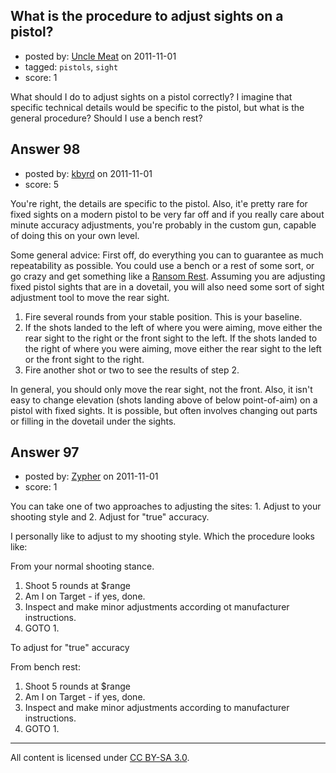 ## What is the procedure to adjust sights on a pistol?

- posted by: [Uncle Meat](https://stackexchange.com/users/-1/49-uncle-meat) on 2011-11-01
- tagged: `pistols`, `sight`
- score: 1

What should I do to adjust sights on a pistol correctly? I imagine that specific technical details would be specific to the pistol, but what is the general procedure? Should I use a bench rest? 




## Answer 98

- posted by: [kbyrd](https://stackexchange.com/users/-1/37-kbyrd) on 2011-11-01
- score: 5

<p>You're right, the details are specific to the pistol. Also, it'e pretty rare for fixed sights on a modern pistol to be very far off and if you really care about minute accuracy adjustments, you're probably in the custom gun, capable of doing this on your own level. </p>

<p>Some general advice:
First off, do everything you can to guarantee as much repeatability as possible. You could use a bench or a rest of some sort, or go crazy and get something like a <a href="http://www.ransomrest.com/RansomRest.html">Ransom Rest</a>. Assuming you are adjusting fixed pistol sights that are in a dovetail, you will also need some sort of sight adjustment tool to move the rear sight.</p>

<ol>
<li>Fire several rounds from your stable position. This is your baseline.</li>
<li>If the shots landed to the left of where you were aiming, move either the rear sight to the right or the front sight to the left. If the shots landed to the right of where you were aiming, move either the rear sight to the left or the front sight to the right.</li>
<li>Fire another shot or two to see the results of step 2.</li>
</ol>

<p>In general, you should only move the rear sight, not the front. Also, it isn't easy to change elevation (shots landing above of below point-of-aim) on a pistol with fixed sights. It is possible, but often involves changing out parts or filling in the dovetail under the sights.</p>



## Answer 97

- posted by: [Zypher](https://stackexchange.com/users/-1/10-zypher) on 2011-11-01
- score: 1

You can take one of two approaches to adjusting the sites: 1. Adjust to your shooting style and 2. Adjust for "true" accuracy. 


I personally like to adjust to my shooting style. Which the procedure looks like: 

From your normal shooting stance.

1. Shoot 5 rounds at $range
2. Am I on Target - if yes, done.
3. Inspect and make minor adjustments according ot manufacturer instructions. 
4. GOTO 1.

To adjust for "true" accuracy 

From bench rest: 

1. Shoot 5 rounds at $range
2. Am I on Target - if yes, done.
3. Inspect and make minor adjustments according to manufacturer instructions. 
4. GOTO 1.



---

All content is licensed under [CC BY-SA 3.0](https://creativecommons.org/licenses/by-sa/3.0/).
